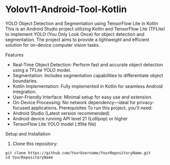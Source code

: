 # Yolov11-Android-Tool-Kotlin
YOLO Object Detection and Segmentation using TensorFlow Lite in Kotlin
This is an Android Studio project utilizing Kotlin and TensorFlow Lite (TFLite) to implement YOLO (You Only Look Once) for object detection and segmentation. The project aims to provide a lightweight and efficient solution for on-device computer vision tasks.

Features
- Real-Time Object Detection: Perform fast and accurate object detection using a TFLite YOLO model.
- Segmentation: Includes segmentation capabilities to differentiate object boundaries.
- Kotlin Implementation: Fully implemented in Kotlin for seamless Android integration.
- User-Friendly Interface: Minimal setup for easy use and extension.
- On-Device Processing: No network dependency—ideal for privacy-focused applications.
Prerequisites
To run this project, you'll need:
- Android Studio (Latest version recommended)
- Android device running API level 21 (Lollipop) or higher
- TensorFlow Lite YOLO model (.tflite file)

Setup and Installation
1. Clone this repository:
```
git clone https://github.com/YourUsername/YourRepositoryName.git
cd YourRepositoryName

```

